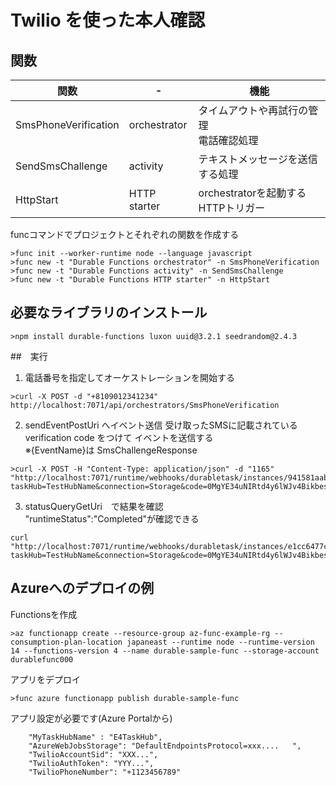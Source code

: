 # Twilio を使った本人確認

## 関数
| 関数 | - | 機能 |
| --- | --- | --- |
| SmsPhoneVerification | orchestrator | タイムアウトや再試行の管理<br>電話確認処理 |
| SendSmsChallenge | activity | テキストメッセージを送信する処理 |
| HttpStart | HTTP starter | orchestratorを起動するHTTPトリガー |

funcコマンドでプロジェクトとそれぞれの関数を作成する
```
>func init --worker-runtime node --language javascript
>func new -t "Durable Functions orchestrator" -n SmsPhoneVerification
>func new -t "Durable Functions activity" -n SendSmsChallenge
>func new -t "Durable Functions HTTP starter" -n HttpStart
```

## 必要なライブラリのインストール
```
>npm install durable-functions luxon uuid@3.2.1 seedrandom@2.4.3
```

##　実行

1. 電話番号を指定してオーケストレーションを開始する
```
>curl -X POST -d "+8109012341234" http://localhost:7071/api/orchestrators/SmsPhoneVerification
```

2. sendEventPostUri へイベント送信
受け取ったSMSに記載されている verification code をつけて イベントを送信する  
※{EventName}は SmsChallengeResponse 
```
>curl -X POST -H "Content-Type: application/json" -d "1165" "http://localhost:7071/runtime/webhooks/durabletask/instances/941581aab5654072939d0bfec47045d4/raiseEvent/SmsChallengeResponse?taskHub=TestHubName&connection=Storage&code=0MgYE34uNIRtd4y6lWJv4BikbesGRPpYHGoQWyWsHzPO9WSSa/6NnQ=="
```

3. statusQueryGetUri　で結果を確認   
"runtimeStatus":"Completed"が確認できる
```
curl "http://localhost:7071/runtime/webhooks/durabletask/instances/e1cc6477cce140f79ceaa50af050c835?taskHub=TestHubName&connection=Storage&code=0MgYE34uNIRtd4y6lWJv4BikbesGRPpYHGoQWyWsHzPO9WSSa/6NnQ=="
```

## Azureへのデプロイの例

Functionsを作成
```
>az functionapp create --resource-group az-func-example-rg --consumption-plan-location japaneast --runtime node --runtime-version 14 --functions-version 4 --name durable-sample-func --storage-account durablefunc000
```

アプリをデプロイ
```
>func azure functionapp publish durable-sample-func
```

アプリ設定が必要です(Azure Portalから)
```
    "MyTaskHubName" : "E4TaskHub",
    "AzureWebJobsStorage": "DefaultEndpointsProtocol=xxx....   ",
    "TwilioAccountSid": "XXX...",
    "TwilioAuthToken": "YYY...",
    "TwilioPhoneNumber": "+1123456789"    
```